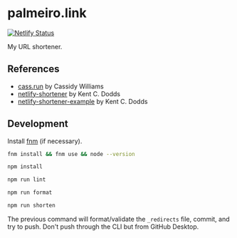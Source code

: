 # palmeiro.link

[![Netlify Status](https://api.netlify.com/api/v1/badges/9b93e168-b2c8-4c65-a6fd-c58643077f19/deploy-status)](https://app.netlify.com/sites/elaborate-gecko-bcdf85/deploys)

My URL shortener.

## References

- [cass.run](https://github.com/cassidoo/cass.run) by Cassidy Williams
- [netlify-shortener](https://github.com/kentcdodds/netlify-shortener) by Kent C. Dodds
- [netlify-shortener-example](https://github.com/kentcdodds/netlify-shortener-example) by Kent C. Dodds

## Development

Install [fnm](https://github.com/Schniz/fnm) (if necessary).

```bash
fnm install && fnm use && node --version
```

```bash
npm install
```

```bash
npm run lint
```

```bash
npm run format
```

```bash
npm run shorten
```

The previous command will format/validate the `_redirects` file, commit, and try to push. Don't push through the CLI but from GitHub Desktop.
